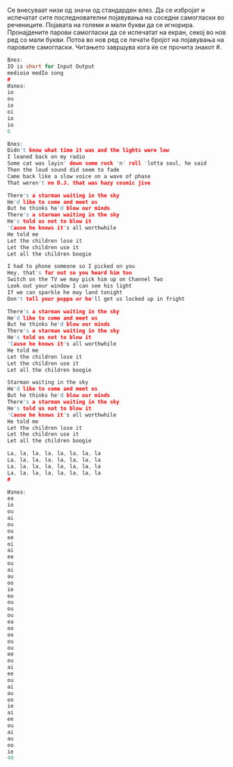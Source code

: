 Се внесуваат низи од значи од стандарден влез. Да се избројат и испечатат сите последнователни појавувања на соседни самогласки
во речениците. Појавата на големи и мали букви да се игнорира. Пронајдените парови самогласки да се испечатат на екран, секој во
нов ред со мали букви. Потоа во нов ред се печати бројот на појавувања на паровите самогласки. Читањето завршува кога ќе се прочита
знакот #.

```C++
Влез:
IO is short for Input Output
medioio medIo song
#
Излез:
io
ou
io
oi
io
io
6
```

```C++
Влез:
Didn't know what time it was and the lights were low
I leaned back on my radio
Some cat was layin' down some rock 'n' roll 'lotta soul, he said
Then the loud sound did seem to fade
Came back like a slow voice on a wave of phase
That weren't no D.J. that was hazy cosmic jive

There's a starman waiting in the sky
He'd like to come and meet us
But he thinks he'd blow our minds
There's a starman waiting in the sky
He's told us not to blow it
'Cause he knows it's all worthwhile
He told me
Let the children lose it
Let the children use it
Let all the children boogie

I had to phone someone so I picked on you
Hey, that's far out so you heard him too
Switch on the TV we may pick him up on Channel Two
Look out your window I can see his light
If we can sparkle he may land tonight
Don't tell your poppa or he'll get us locked up in fright

There's a starman waiting in the sky
He'd like to come and meet us
But he thinks he'd blow our minds
There's a starman waiting in the sky
He's told us not to blow it
'Cause he knows it's all worthwhile
He told me
Let the children lose it
Let the children use it
Let all the children boogie

Starman waiting in the sky
He'd like to come and meet us
But he thinks he'd blow our minds
There's a starman waiting in the sky
He's told us not to blow it
'Cause he knows it's all worthwhile
He told me
Let the children lose it
Let the children use it
Let all the children boogie

La, la, la, la, la, la, la, la
La, la, la, la, la, la, la, la
La, la, la, la, la, la, la, la
La, la, la, la, la, la, la, la
#

Излез:
ea
io
ou
ai
ou
ou
ee
oi
ai
ee
ou
ai
au
oo
ie
eo
ou
ou
ou
ea
oo
oo
ou
ou
ee
ou
ai
ee
ou
ai
au
oo
ie
ai
ee
ou
ai
au
oo
ie
40
```